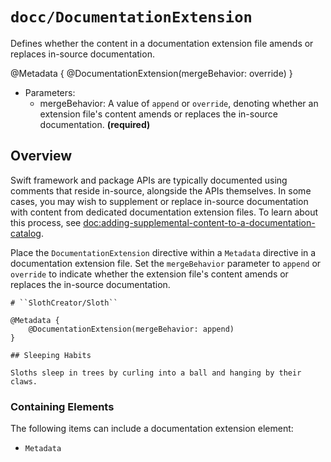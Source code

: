 # ``docc/DocumentationExtension``

Defines whether the content in a documentation extension file amends or replaces in-source documentation.

@Metadata {
    @DocumentationExtension(mergeBehavior: override)
}

- Parameters:
    - mergeBehavior: A value of `append` or `override`, denoting whether an extension file's content amends or replaces the in-source documentation. **(required)**

## Overview

Swift framework and package APIs are typically documented using comments that reside in-source, alongside the APIs themselves. In some cases, you may wish to supplement or replace in-source documentation with content from dedicated documentation extension files. To learn about this process, see <doc:adding-supplemental-content-to-a-documentation-catalog>.

Place the `DocumentationExtension` directive within a `Metadata` directive in a documentation extension file. Set the `mergeBehavior` parameter to `append` or `override` to indicate whether the extension file's content amends or replaces the in-source documentation.

```
# ``SlothCreator/Sloth``

@Metadata {
    @DocumentationExtension(mergeBehavior: append)
}

## Sleeping Habits

Sloths sleep in trees by curling into a ball and hanging by their claws.
````

### Containing Elements

The following items can include a documentation extension element:

- ``Metadata``

<!-- Copyright (c) 2021 Apple Inc and the Swift Project authors. All Rights Reserved. -->
